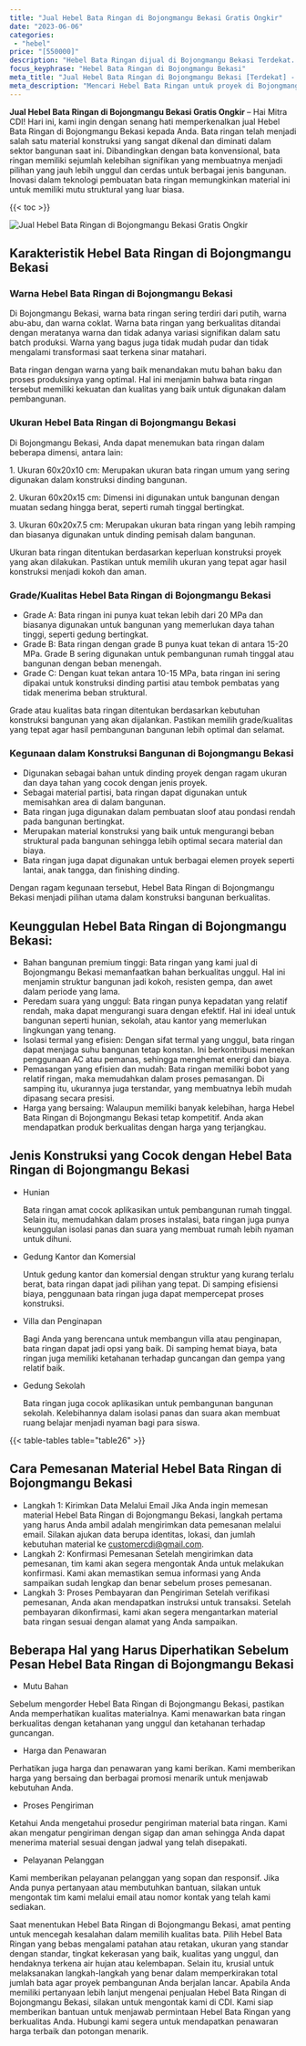 ```yaml
---
title: "Jual Hebel Bata Ringan di Bojongmangu Bekasi Gratis Ongkir"
date: "2023-06-06"
categories:
 - "hebel"
price: "[550000]"
description: "Hebel Bata Ringan dijual di Bojongmangu Bekasi Terdekat. Hebel Bata Ringan ini sering digunakan dalam proyek pembangunan sebagai material dinding yang kokoh dan tahan lama. Kontak kami untuk mendapatkan informasi lebih lanjut."
focus_keyphrase: "Hebel Bata Ringan di Bojongmangu Bekasi"
meta_title: "Jual Hebel Bata Ringan di Bojongmangu Bekasi [Terdekat] - CDI"
meta_description: "Mencari Hebel Bata Ringan untuk proyek di Bojongmangu Bekasi? Kami memiliki Hebel Bata Ringan berkualitas untuk material dinding. Dapatkan penawaran terbaik sekarang."
---
```


**Jual Hebel Bata Ringan di Bojongmangu Bekasi Gratis Ongkir** – Hai Mitra CDI! Hari ini, kami ingin dengan senang hati memperkenalkan jual Hebel Bata Ringan di Bojongmangu Bekasi kepada Anda. Bata ringan telah menjadi salah satu material konstruksi yang sangat dikenal dan diminati dalam sektor bangunan saat ini. Dibandingkan dengan bata konvensional, bata ringan memiliki sejumlah kelebihan signifikan yang membuatnya menjadi pilihan yang jauh lebih unggul dan cerdas untuk berbagai jenis bangunan. Inovasi dalam teknologi pembuatan bata ringan memungkinkan material ini untuk memiliki mutu struktural yang luar biasa.

{{< toc >}}

![Jual Hebel Bata Ringan di Bojongmangu Bekasi Gratis Ongkir](/images/hebel/hebel-bataringan-11.jpg)

## Karakteristik Hebel Bata Ringan di Bojongmangu Bekasi

### Warna Hebel Bata Ringan di Bojongmangu Bekasi

Di Bojongmangu Bekasi, warna bata ringan sering terdiri dari putih, warna abu-abu, dan warna coklat. Warna bata ringan yang berkualitas ditandai dengan meratanya warna dan tidak adanya variasi signifikan dalam satu batch produksi. Warna yang bagus juga tidak mudah pudar dan tidak mengalami transformasi saat terkena sinar matahari.

Bata ringan dengan warna yang baik menandakan mutu bahan baku dan proses produksinya yang optimal. Hal ini menjamin bahwa bata ringan tersebut memiliki kekuatan dan kualitas yang baik untuk digunakan dalam pembangunan.

### Ukuran Hebel Bata Ringan di Bojongmangu Bekasi

Di Bojongmangu Bekasi, Anda dapat menemukan bata ringan dalam beberapa dimensi, antara lain:

1\. Ukuran 60x20x10 cm: Merupakan ukuran bata ringan umum yang sering digunakan dalam konstruksi dinding bangunan.

2\. Ukuran 60x20x15 cm: Dimensi ini digunakan untuk bangunan dengan muatan sedang hingga berat, seperti rumah tinggal bertingkat.

3\. Ukuran 60x20x7.5 cm: Merupakan ukuran bata ringan yang lebih ramping dan biasanya digunakan untuk dinding pemisah dalam bangunan.

Ukuran bata ringan ditentukan berdasarkan keperluan konstruksi proyek yang akan dilakukan. Pastikan untuk memilih ukuran yang tepat agar hasil konstruksi menjadi kokoh dan aman.

### Grade/Kualitas Hebel Bata Ringan di Bojongmangu Bekasi

*   Grade A: Bata ringan ini punya kuat tekan lebih dari 20 MPa dan biasanya digunakan untuk bangunan yang memerlukan daya tahan tinggi, seperti gedung bertingkat.
*   Grade B: Bata ringan dengan grade B punya kuat tekan di antara 15-20 MPa. Grade B sering digunakan untuk pembangunan rumah tinggal atau bangunan dengan beban menengah.
*   Grade C: Dengan kuat tekan antara 10-15 MPa, bata ringan ini sering dipakai untuk konstruksi dinding partisi atau tembok pembatas yang tidak menerima beban struktural.

Grade atau kualitas bata ringan ditentukan berdasarkan kebutuhan konstruksi bangunan yang akan dijalankan. Pastikan memilih grade/kualitas yang tepat agar hasil pembangunan bangunan lebih optimal dan selamat.

### Kegunaan dalam Konstruksi Bangunan di Bojongmangu Bekasi

*   Digunakan sebagai bahan untuk dinding proyek dengan ragam ukuran dan daya tahan yang cocok dengan jenis proyek.
*   Sebagai material partisi, bata ringan dapat digunakan untuk memisahkan area di dalam bangunan.
*   Bata ringan juga digunakan dalam pembuatan sloof atau pondasi rendah pada bangunan bertingkat.
*   Merupakan material konstruksi yang baik untuk mengurangi beban struktural pada bangunan sehingga lebih optimal secara material dan biaya.
*   Bata ringan juga dapat digunakan untuk berbagai elemen proyek seperti lantai, anak tangga, dan finishing dinding.

Dengan ragam kegunaan tersebut, Hebel Bata Ringan di Bojongmangu Bekasi menjadi pilihan utama dalam konstruksi bangunan berkualitas.

## Keunggulan Hebel Bata Ringan di Bojongmangu Bekasi:

*   Bahan bangunan premium tinggi: Bata ringan yang kami jual di Bojongmangu Bekasi memanfaatkan bahan berkualitas unggul. Hal ini menjamin struktur bangunan jadi kokoh, resisten gempa, dan awet dalam periode yang lama.
*   Peredam suara yang unggul: Bata ringan punya kepadatan yang relatif rendah, maka dapat mengurangi suara dengan efektif. Hal ini ideal untuk bangunan seperti hunian, sekolah, atau kantor yang memerlukan lingkungan yang tenang.
*   Isolasi termal yang efisien: Dengan sifat termal yang unggul, bata ringan dapat menjaga suhu bangunan tetap konstan. Ini berkontribusi menekan penggunaan AC atau pemanas, sehingga menghemat energi dan biaya.
*   Pemasangan yang efisien dan mudah: Bata ringan memiliki bobot yang relatif ringan, maka memudahkan dalam proses pemasangan. Di samping itu, ukurannya juga terstandar, yang membuatnya lebih mudah dipasang secara presisi.
*   Harga yang bersaing: Walaupun memiliki banyak kelebihan, harga Hebel Bata Ringan di Bojongmangu Bekasi tetap kompetitif. Anda akan mendapatkan produk berkualitas dengan harga yang terjangkau.

## Jenis Konstruksi yang Cocok dengan Hebel Bata Ringan di Bojongmangu Bekasi

*   Hunian

    Bata ringan amat cocok aplikasikan untuk pembangunan rumah tinggal. Selain itu, memudahkan dalam proses instalasi, bata ringan juga punya keunggulan isolasi panas dan suara yang membuat rumah lebih nyaman untuk dihuni.
*   Gedung Kantor dan Komersial

    Untuk gedung kantor dan komersial dengan struktur yang kurang terlalu berat, bata ringan dapat jadi pilihan yang tepat. Di samping efisiensi biaya, penggunaan bata ringan juga dapat mempercepat proses konstruksi.
*   Villa dan Penginapan

    Bagi Anda yang berencana untuk membangun villa atau penginapan, bata ringan dapat jadi opsi yang baik. Di samping hemat biaya, bata ringan juga memiliki ketahanan terhadap guncangan dan gempa yang relatif baik.
*   Gedung Sekolah

    Bata ringan juga cocok aplikasikan untuk pembangunan bangunan sekolah. Kelebihannya dalam isolasi panas dan suara akan membuat ruang belajar menjadi nyaman bagi para siswa.

{{< table-tables table="table26" >}}

## Cara Pemesanan Material Hebel Bata Ringan di Bojongmangu Bekasi

*   Langkah 1: Kirimkan Data Melalui Email
Jika Anda ingin memesan material Hebel Bata Ringan di Bojongmangu Bekasi, langkah pertama yang harus Anda ambil adalah mengirimkan data pemesanan melalui email. Silakan ajukan data berupa identitas, lokasi, dan jumlah kebutuhan material ke customercdi@gmail.com.
*   Langkah 2: Konfirmasi Pemesanan
Setelah mengirimkan data pemesanan, tim kami akan segera mengontak Anda untuk melakukan konfirmasi. Kami akan memastikan semua informasi yang Anda sampaikan sudah lengkap dan benar sebelum proses pemesanan.
*   Langkah 3: Proses Pembayaran dan Pengiriman
Setelah verifikasi pemesanan, Anda akan mendapatkan instruksi untuk transaksi. Setelah pembayaran dikonfirmasi, kami akan segera mengantarkan material bata ringan sesuai dengan alamat yang Anda sampaikan.

## Beberapa Hal yang Harus Diperhatikan Sebelum Pesan Hebel Bata Ringan di Bojongmangu Bekasi

*   Mutu Bahan

Sebelum mengorder Hebel Bata Ringan di Bojongmangu Bekasi, pastikan Anda memperhatikan kualitas materialnya. Kami menawarkan bata ringan berkualitas dengan ketahanan yang unggul dan ketahanan terhadap guncangan.
*   Harga dan Penawaran

Perhatikan juga harga dan penawaran yang kami berikan. Kami memberikan harga yang bersaing dan berbagai promosi menarik untuk menjawab kebutuhan Anda.
*   Proses Pengiriman

Ketahui Anda mengetahui prosedur pengiriman material bata ringan. Kami akan mengatur pengiriman dengan sigap dan aman sehingga Anda dapat menerima material sesuai dengan jadwal yang telah disepakati.
*   Pelayanan Pelanggan

Kami memberikan pelayanan pelanggan yang sopan dan responsif. Jika Anda punya pertanyaan atau membutuhkan bantuan, silakan untuk mengontak tim kami melalui email atau nomor kontak yang telah kami sediakan.

Saat menentukan Hebel Bata Ringan di Bojongmangu Bekasi, amat penting untuk mencegah kesalahan dalam memilih kualitas bata. Pilih Hebel Bata Ringan yang bebas mengalami patahan atau retakan, ukuran yang standar dengan standar, tingkat kekerasan yang baik, kualitas yang unggul, dan hendaknya terkena air hujan atau kelembapan. Selain itu, krusial untuk melaksanakan langkah-langkah yang benar dalam memperkirakan total jumlah bata agar proyek pembangunan Anda berjalan lancar. Apabila Anda memiliki pertanyaan lebih lanjut mengenai penjualan Hebel Bata Ringan di Bojongmangu Bekasi, silakan untuk mengontak kami di CDI. Kami siap memberikan bantuan untuk menjawab permintaan Hebel Bata Ringan yang berkualitas Anda. Hubungi kami segera untuk mendapatkan penawaran harga terbaik dan potongan menarik.